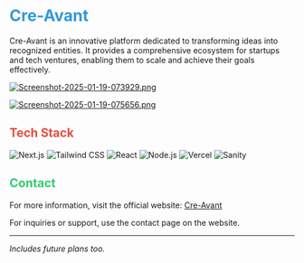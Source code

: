 # <span style="color: #3498db;">Cre-Avant</span>

Cre-Avant is an innovative platform dedicated to transforming ideas into recognized entities. It provides a comprehensive ecosystem for startups and tech ventures, enabling them to scale and achieve their goals effectively.

[![Screenshot-2025-01-19-073929.png](https://i.postimg.cc/RZQLGdb0/Screenshot-2025-01-19-073929.png)](https://postimg.cc/hXvmtLnF)


[![Screenshot-2025-01-19-075656.png](https://i.postimg.cc/Px2Srykx/Screenshot-2025-01-19-075656.png)](https://postimg.cc/N926d1Fq)

## <span style="color: #e74c3c;">Tech Stack</span>

![Next.js](https://img.shields.io/badge/Next.js-%23000000?style=flat&logo=next.js&logoColor=white)
![Tailwind CSS](https://img.shields.io/badge/Tailwind%20CSS-%2338B2AC?style=flat&logo=tailwind-css&logoColor=white)
![React](https://img.shields.io/badge/React-%2320232a?style=flat&logo=react&logoColor=%2361DAFB)
![Node.js](https://img.shields.io/badge/Node.js-%2343853D?style=flat&logo=node.js&logoColor=white)
![Vercel](https://img.shields.io/badge/Vercel-%23000000?style=flat&logo=vercel&logoColor=white)
![Sanity](https://img.shields.io/badge/Sanity-%23F7F7F7?style=flat&logo=sanity&logoColor=%23624DFF)

## <span style="color: #2ecc71;">Contact</span>

For more information, visit the official website: [Cre-Avant](https://cre-avant.vercel.app)

For inquiries or support, use the contact page on the website.

---

*Includes future plans too.*
